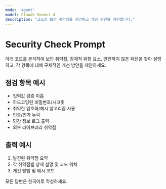 ```yaml
---
mode: 'agent'
model: Claude Sonnet 4
description: "코드의 보안 취약점을 점검하고 개선 방안을 제안합니다."
---
```


# Security Check Prompt

아래 코드를 분석하여 보안 취약점, 잠재적 위험 요소, 안전하지 않은 패턴을 찾아 설명하고, 각 항목에 대해 구체적인 개선 방안을 제안하세요.

## 점검 항목 예시
- 입력값 검증 미흡
- 하드코딩된 비밀번호/시크릿
- 취약한 암호화/해시 알고리즘 사용
- 인증/인가 누락
- 민감 정보 로그 출력
- 외부 라이브러리 취약점

## 출력 예시
1. 발견된 취약점 요약
2. 각 취약점별 상세 설명 및 코드 위치
3. 개선 방법 및 예시 코드

모든 답변은 한국어로 작성하세요.